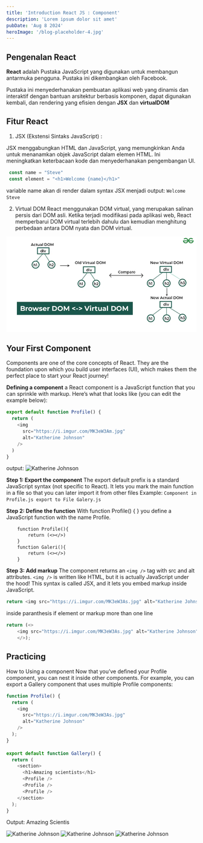```yaml
---
title: 'Introduction React JS : Component'
description: 'Lorem ipsum dolor sit amet'
pubDate: 'Aug 8 2024'
heroImage: '/blog-placeholder-4.jpg'
---
```

## Pengenalan React
**React** adalah Pustaka JavaScript yang digunakan untuk membangun antarmuka pengguna. Pustaka ini dikembangkan oleh Facebook.

Pustaka ini menyederhanakan pembuatan aplikasi web yang dinamis dan interaktif dengan bantuan arsitektur berbasis komponen, dapat digunakan kembali, dan rendering yang efisien dengan **JSX** dan **virtualDOM**

## Fitur React
1. JSX (Ekstensi Sintaks JavaScript) :

JSX menggabungkan HTML dan JavaScript, yang memungkinkan Anda untuk menanamkan objek JavaScript dalam elemen HTML.
Ini meningkatkan keterbacaan kode dan menyederhanakan pengembangan UI.

```javascript
 const name = "Steve"
 const element = "<h1>Welcome {name}</h1>"
```

variable name akan di render dalam syntax JSX menjadi
output:
``Welcome Steve``

2. Virtual DOM
 React menggunakan DOM virtual, yang merupakan salinan persis dari DOM asli.
Ketika terjadi modifikasi pada aplikasi web, React memperbarui DOM virtual terlebih dahulu dan kemudian menghitung perbedaan antara DOM nyata dan DOM virtual.

![Alt text](Browser-DOM-Virtual-DOM-React.png)



## Your First Component
Components are one of the core concepts of React. They are the foundation upon which you build user interfaces (UI), which makes them the perfect place to start your React journey!

**Defining a component**
a React component is a JavaScript function that you can sprinkle with markup. Here’s what that looks like (you can edit the example below):

```javascript
export default function Profile() {
  return (
    <img
      src="https://i.imgur.com/MK3eW3Am.jpg"
      alt="Katherine Johnson"
    />
  )
}

```

output:
 <img
      src="https://i.imgur.com/MK3eW3Am.jpg"
      alt="Katherine Johnson"
    />

**Step 1: Export the component** 
The export default prefix is a standard JavaScript syntax (not specific to React). It lets you mark the main function in a file so that you can later import it from other files
Example:
``Component in Profile.js export to File Galery.js``

**Step 2: Define the function** 
With function Profile() { } you define a JavaScript function with the name Profile.
```
    function Profile(){
        return (<></>)
    }
    function Galeri(){
        return (<></>)
    }

```

**Step 3: Add markup**
The component returns an ``<img />`` tag with src and alt attributes. ``<img />`` is written like HTML, but it is actually JavaScript under the hood! This syntax is called JSX, and it lets you embed markup inside JavaScript.
```javascript
return <img src="https://i.imgur.com/MK3eW3As.jpg" alt="Katherine Johnson" />;
```
inside paranthesis if element or markup more than one line
```javascript
return (<>
    <img src="https://i.imgur.com/MK3eW3As.jpg" alt="Katherine Johnson" />
    </>);
```

## Practicing
How to Using a component
Now that you’ve defined your Profile component, you can nest it inside other components. For example, you can export a Gallery component that uses multiple Profile components:

```javascript
function Profile() {
  return (
    <img
      src="https://i.imgur.com/MK3eW3As.jpg"
      alt="Katherine Johnson"
    />
  );
}

export default function Gallery() {
  return (
    <section>
      <h1>Amazing scientists</h1>
      <Profile />
      <Profile />
      <Profile />
    </section>
  );
}

```
Output:
Amazing Scientis
<div>
<img
      src="https://i.imgur.com/MK3eW3As.jpg"
      alt="Katherine Johnson"
    />
    <img
      src="https://i.imgur.com/MK3eW3As.jpg"
      alt="Katherine Johnson"
    />
    <img
      src="https://i.imgur.com/MK3eW3As.jpg"
      alt="Katherine Johnson"
    />
</div>


